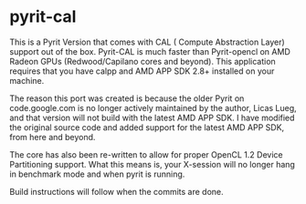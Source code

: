 pyrit-cal
=========

This is a Pyrit Version that comes with CAL ( Compute Abstraction Layer) support out of the box. Pyrit-CAL is much faster than Pyrit-opencl on AMD Radeon GPUs (Redwood/Capilano cores and beyond).
This application requires that you have calpp and AMD APP SDK 2.8+ installed on your machine.

The reason this port was created is because the older Pyrit on code.google.com is no longer actively maintained by the author, Licas Lueg, and that version will not build with the latest AMD APP SDK.
I have modified the original source code and added support for the latest AMD APP SDK, from here and beyond.

The core has also been re-written to allow for proper OpenCL 1.2 Device Partitioning support. What this means is, your X-session will no longer hang in benchmark mode and when pyrit is running.

Build instructions will follow when the commits are done.
